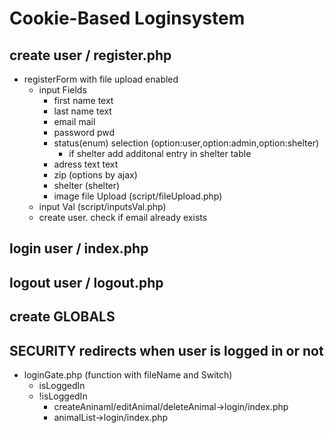 # Cookie-Based Loginsystem


## create user / register.php
-   registerForm with file upload enabled
    -   input Fields
        -   first name text
        -   last name   text
        -   email   mail
        -   password    pwd
        -   status(enum) selection (option:user,option:admin,option:shelter)
            -   if shelter add additonal entry in shelter table
        -   adress text text
        -   zip (options by ajax)
        -   shelter (shelter)
        -   image file Upload (script/fileUpload.php)
    -   input Val (script/inputsVal.php)
    - create user. check if email already exists


## login user / index.php
<!-- -   create Session -->
<!-- -   if cookies allowed und no cookies -> setCookie Long lived, store sessionID of current Session into it. (function) -->
<!-- -   store sessionID in DB (function) -->


## logout user / logout.php
<!-- -   destroy session / delete entry in login table -->
<!-- -   return Markup-> after 3000ms redirect to landingpage (root/index.php) -->


## create GLOBALS
<!-- -   isUSER, isADMIN, isSHELTER -->

## SECURITY redirects when user is logged in or not
-   loginGate.php (function with fileName and Switch)
    <!-- -   check is cookie is set and get found in database -->
    -   isLoggedIn
        <!-- -   loginpage->dashboard -->
        <!-- -   register->dashboard -->
    -   !isLoggedIn
        -   createAninaml/editAnimal/deleteAnimal->login/index.php
        <!-- -   user/admin/dashboard->login/index.php -->
        -   animalList->login/index.php
        <!-- -   logout.php->index.php -->

